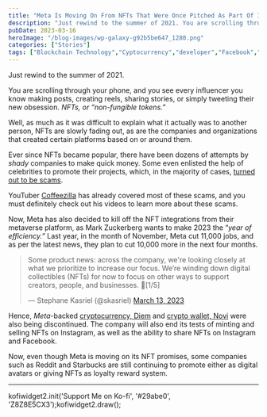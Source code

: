 ```yaml
---
title: "Meta Is Moving On From NFTs That Were Once Pitched As Part Of Its “Metaverse” Future"
description: "Just rewind to the summer of 2021. You are scrolling through your phone, and you see every influencer you know making posts, creating reels, sharing stories, or simply tweeting their new obsession.&nbsp;NFTs, or “non-fungible tokens.” Well, as much as it was difficult to explain what it actually was to another person, NFTs are slowly fading [&hellip;]"
pubDate: 2023-03-16
heroImage: "/blog-images/wp-galaxy-g92b5be647_1280.png"
categories: ["Stories"]
tags: ["Blockchain Technology","Cyptocurrency","developer","Facebook","Meta","Metaverse","NFT","thedeveloperstory","Web3"]
---
```


Just rewind to the summer of 2021.

You are scrolling through your phone, and you see every influencer you know making posts, creating reels, sharing stories, or simply tweeting their new obsession. _NFTs, or “non-fungible tokens.”_

Well, as much as it was difficult to explain what it actually was to another person, NFTs are slowly fading out, as are the companies and organizations that created certain platforms based on or around them.

Ever since NFTs became popular, there have been dozens of attempts by _shady_ companies to make quick money. Some even enlisted the help of celebrities to promote their projects, which, in the majority of cases, [turned out to be scams](https://nftnewstoday.com/2022/08/27/5-celebrity-backed-nft-projects-that-turned-out-to-be-scams/).

YouTuber [Coffeezilla](https://www.youtube.com/@Coffeezilla) has already covered most of these scams, and you must definitely check out his videos to learn more about these scams.

Now, Meta has also decided to kill off the NFT integrations from their metaverse platform, as Mark Zuckerberg wants to make 2023 the “_year of efficiency.”_ Last year, in the month of November, Meta cut 11,000 jobs, and as per the latest news, they plan to cut 10,000 more in the next four months.

> Some product news: across the company, we're looking closely at what we prioritize to increase our focus. We’re winding down digital collectibles (NFTs) for now to focus on other ways to support creators, people, and businesses. 🧵[1/5]
> 
> — Stephane Kasriel (@skasriel) [March 13, 2023](https://twitter.com/skasriel/status/1635386565487898624?ref_src=twsrc%5Etfw)

Hence, _Meta_-backed [cryptocurrency, Diem](https://www.bbc.com/news/technology-60156682) and [crypto wallet, Novi](https://www.facebook.com/help/1388094248345081) were also being discontinued. The company will also end its tests of minting and selling NFTs on Instagram, as well as the ability to share NFTs on Instagram and Facebook.

Now, even though Meta is moving on its NFT promises, some companies such as Reddit and Starbucks are still continuing to promote either as digital avatars or giving NFTs as loyalty reward system.

* * *

kofiwidget2.init('Support Me on Ko-fi', '#29abe0', 'Z8Z8E5CX3');kofiwidget2.draw();